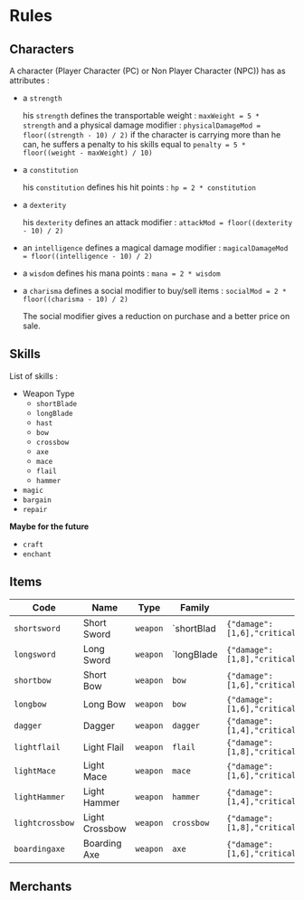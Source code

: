 # Rules

## Characters

A character (Player Character (PC) or Non Player Character (NPC)) has as attributes :
- a `strength`

  his `strength` defines the transportable weight : `maxWeight = 5 * strength` and a physical damage modifier : `physicalDamageMod = floor((strength - 10) / 2)`
  if the character is carrying more than he can, he suffers a penalty to his skills equal to `penalty = 5 * floor((weight - maxWeight) / 10)`
- a `constitution`

  his `constitution` defines his hit points : `hp = 2 * constitution`
- a `dexterity`

  his `dexterity` defines an attack modifier : `attackMod = floor((dexterity - 10) / 2)`
- an `intelligence` defines a magical damage modifier : `magicalDamageMod = floor((intelligence - 10) / 2)`
- a `wisdom` defines his mana points : `mana = 2 * wisdom`
- a `charisma` defines a social modifier to buy/sell items : `socialMod = 2 * floor((charisma - 10) / 2)`

  The social modifier gives a reduction on purchase and a better price on sale.

## Skills

List of skills :
- Weapon Type
  - `shortBlade`
  - `longBlade`
  - `hast`
  - `bow`
  - `crossbow`
  - `axe`
  - `mace`
  - `flail`
  - `hammer`
- `magic`
- `bargain`
- `repair`

**Maybe for the future**
- `craft`
- `enchant`

## Items

 Code           | Name            | Type       | Family     | Details                                                                                    | Droppable | Buyable | Script  
----------------|-----------------|------------|------------|--------------------------------------------------------------------------------------------|-----------|---------|--------
`shortsword`    | Short Sword     | `weapon`   | `shortBlad | `{"damage":[1,6],"critical":10,"physicalrange":1,"distancerange":0,"weight":1}`            | t         | t       | ""    
`longsword`     | Long Sword      | `weapon`   | `longBlade | `{"damage":[1,8],"critical":10,"physicalrange":1,"distancerange":0,"weight":2}`            | t         | t       | ""    
`shortbow`      | Short Bow       | `weapon`   | `bow`      | `{"damage":[1,6],"critical":5,"physicalrange":-1,"distancerange":12,"weight":1}`           | t         | t       | ""    
`longbow`       | Long Bow        | `weapon`   | `bow`      | `{"damage":[1,6],"critical":5,"physicalrange":-1,"distancerange":20,"weight":1.5}`         | t         | t       | ""    
`dagger`        | Dagger          | `weapon`   | `dagger`   | `{"damage":[1,4],"critical":10,"physicalrange":1,"distancerange":2,"weight":0.5}`          | t         | t       | ""    
`lightflail`    | Light Flail     | `weapon`   | `flail`    | `{"damage":[1,8],"critical":5,"physicalrange":1,"distancerange":0,"weight":2}`             | t         | t       | ""    
`lightMace`     | Light Mace      | `weapon`   | `mace`     | `{"damage":[1,6],"critical":5,"physicalrange":1,"distancerange":0,"weight":2}`             | t         | t       | ""    
`lightHammer`   | Light Hammer    | `weapon`   | `hammer`   | `{"damage":[1,4],"critical":15,"physicalrange":1,"distancerange":0,"weight":2}`            | t         | t       | ""    
`lightcrossbow` | Light Crossbow  | `weapon`   | `crossbow` | `{"damage":[1,8],"critical":10,"physicalrange":-1,"distancerange":16,"weight":1.5}`        | t         | t       | ""    
`boardingaxe`   | Boarding Axe    | `weapon`   | `axe`      | `{"damage":[1,6],"critical":15,"physicalrange":-1,"distancerange":16,"weight":1.5}`        | t         | t       | ""    


## Merchants

